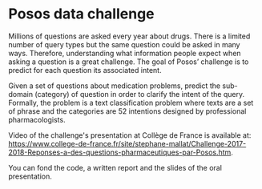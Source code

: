 # Posos data challenge

Millions of questions are asked every year about drugs. There is a limited number of query types but the same question could be asked in many ways. Therefore, understanding what information people expect when asking a question is a great challenge. The goal of Posos’ challenge is to predict for each question its associated intent.

Given a set of questions about medication problems, predict the sub-domain (category) of question in order to clarify the intent of the query. Formally, the problem is a text classification problem where texts are a set of phrase and the categories are 52 intentions designed by professional pharmacologists.

Video of the challenge's presentation at Collège de France is available at: https://www.college-de-france.fr/site/stephane-mallat/Challenge-2017-2018-Reponses-a-des-questions-pharmaceutiques-par-Posos.htm.

You can fond the code, a written report and the slides of the oral presentation.


